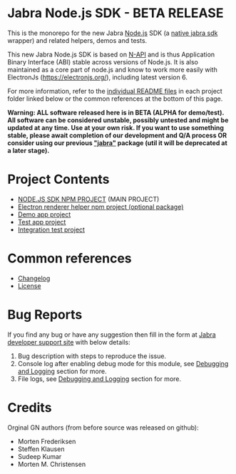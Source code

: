 # Jabra Node.js SDK - BETA RELEASE

This is the monorepo for the new Jabra [Node.js](https://nodejs.org) SDK (a [native jabra sdk](https://developer.jabra.com/site/global/sdks/overview/index.gsp) wrapper) and related helpers, demos and tests.

This new Jabra Node.js SDK is based on [N-API](https://nodejs.org/api/n-api.html) and is thus Application Binary Interface (ABI) stable across versions of Node.js. It is also maintained as a core part of node.js and know to work more easily with ElectronJs (https://electronjs.org/), including latest version 6.

For more information, refer to the [individual README files](#Project-Contents) in each project folder linked below or the common references at the bottom of this page.

**Warning: ALL software released here is in BETA (ALPHA for demo/test). All software can be considered unstable, possibly untested and might be updated at any time. Use at your own risk. If you want to use something stable, please await completion of our development and Q/A process OR consider using our previous ["jabra"](https://www.npmjs.com/package/jabra) package (util it will be deprecated at a later stage).**

# Project Contents
- [NODE.JS SDK NPM PROJECT](nodesdk/README.md) (MAIN PROJECT)
- [Electron renderer helper npm project (optional package)](electronrendererhelper/README.md)
- [Demo app project](demoapp/README.md)
- [Test app project](testapp/README.md)
- [Integration test project](integrationtest/README.md)

# Common references
- [Changelog](CHANGELOG.md)
- [License](LICENSE.md)

# Bug Reports
If you find any bug or have any suggestion then fill in the form at [Jabra developer support site](https://developer.jabra.com/support/) with below details:

1. Bug description with steps to reproduce the issue.
2. Console log after enabling debug mode for this module, see [Debugging and Logging](nodesdk/README.md#debugging-and-logging) section for more.
3. File logs, see [Debugging and Logging](nodesdk/README.md#debugging-and-logging) section for more.

# Credits

Orginal GN authors (from before source was released on github):
- Morten Frederiksen
- Steffen Klausen
- Sudeep Kumar
- Morten M. Christensen

